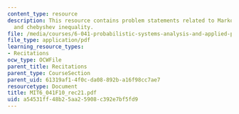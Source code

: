 ```yaml
---
content_type: resource
description: This resource contains problem statements related to Markov inequality
  and chebyshev inequality.
file: /media/courses/6-041-probabilistic-systems-analysis-and-applied-probability-fall-2010/a54531ff48b25aa25908c392e7bf5fd9_MIT6_041F10_rec21.pdf
file_type: application/pdf
learning_resource_types:
- Recitations
ocw_type: OCWFile
parent_title: Recitations
parent_type: CourseSection
parent_uid: 61319af1-4f0c-da08-892b-a16f98cc7ae7
resourcetype: Document
title: MIT6_041F10_rec21.pdf
uid: a54531ff-48b2-5aa2-5908-c392e7bf5fd9
---
```

